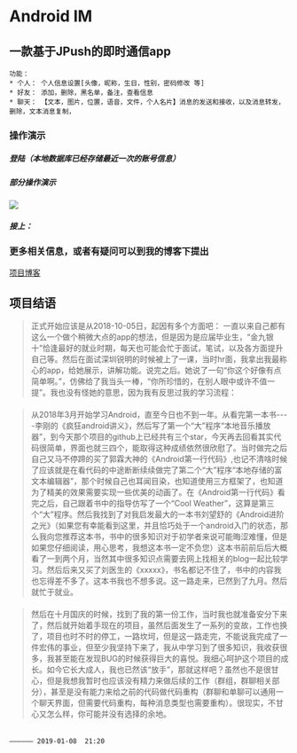 # Android IM
## 一款基于JPush的即时通信app
    功能：
    * 个人： 个人信息设置[头像，昵称，生日，性别，密码修改 等]
    * 好友： 添加，删除，黑名单，备注，查看信息
    * 聊天： 【文本，图片，位置，语音，文件，个人名片】消息的发送和接收，以及消息转发，删除，文本消息复制，
    
### 操作演示
##### 登陆（本地数据库已经存储最近一次的账号信息）


##### 部分操作演示

![](https://github.com/547291213/MyCat/blob/master/mycat.gif)  
    
#####  接上：


### 更多相关信息，或者有疑问可以到我的博客下提出
[项目博客](https://blog.csdn.net/qq_29989087/article/details/82962296)


## 项目结语

>正式开始应该是从2018-10-05日，起因有多个方面吧：
一直以来自己都有这么一个做个稍微大点的app的想法，但是因为是应届毕业生，“金九银十”恰逢最好的就业时期，每天也可能会忙于面试，笔试，以及各方面提升自己等。然后在面试深圳锐明的时候被上了一课，当时hr面，我拿出我最称心的app，给她展示，讲解功能。说完之后。她说了一句“你这个好像有点简单啊。”，仿佛给了我当头一棒，“你所珍惜的，在别人眼中或许不值一提”。我也没有怪她的意思，因为我有反思过我的学习流程：
####  
>从2018年3月开始学习Android，直至今日也不到一年。从看完第一本书----李刚的《疯狂android讲义》，然后写了第一个“大”程序“本地音乐播放器”，到今天那个项目的github上已经共有三个star，今天再去回看其实代码很简单，界面也就三四个，能取得这种成绩依然很欣慰了。当时做完之后自己又马不停蹄的买了郭霖大神的《Android第一行代码》,也记不清啥时候了应该就是在看代码的中途断断续续做完了第二个“大”程序“本地存储的富文本编辑器”，那个时候自己也耳闻目染，也知道使用三方框架了，也知道为了精美的效果需要实现一些优美的动画了。在《Android第一行代码》看完之后，自己跟着书中的指导仿写了一个“Cool Weather”，这算是第三个“大”程序。然后我找到了对我启发最大的一本书刘望舒的《Android进阶之光》（如果您有幸能看到这里，并且恰巧处于一个android入门的状态，那么我向您推荐这本书，书中的很多知识对于初学者来说可能晦涩难懂，但是如果您仔细阅读，用心思考，我想这本书一定不负您）这本书前前后后大概看了一到两个月，当然其中很多知识点需要去网上找相关的blog一起比较学习。然后后来又买了刘医生的《xxxxx》，书名都记不住了，书中的内容我也忘得差不多了。这本书我也不想多说。这一路走来，已然到了九月。然后就忙于就业。
####
>然后在十月国庆的时候，找到了我的第一份工作，当时我也就准备安分下来了，然后就开始着手现在的项目，虽然后面发生了一系列的变故，工作也换了，项目也时不时的停工，一路坎坷，但是这一路走完，不能说我完成了一件宏伟的事业，但至少我坚持下来了，我从中学习到了很多知识，我收获很多，我甚至能在发现BUG的时候获得巨大的喜悦。我细心呵护这个项目的成长。如今它长大成人，我也已然该“放手”，那就这样吧？虽然也不是很甘心，但是我想我暂时也应该没有精力来做后续的工作（群组，群聊相关部分），甚至是没有能力来给之前的代码做代码重构（群聊和单聊可以通用一个聊天界面，但需要代码重构，每种消息类型也需要重构）。很现实，不甘心又怎么样，你可能并没有选择的余地。
                                                                                          
####                                                                                          
                                                                                            —————— 2019-01-08  21:20




